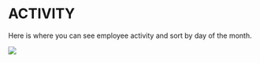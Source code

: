 # ACTIVITY

Here is where you can see employee activity and sort by day of the month.

![](https://cdn.realsgii2.dev/wise-software-docs/image_8.6af16f1b.png)
